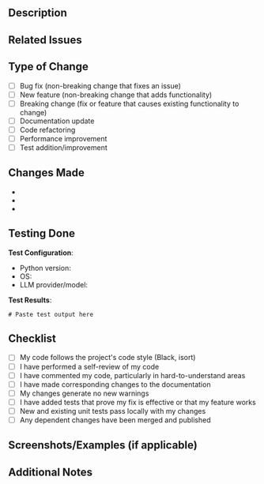 ## Description
<!-- Provide a clear description of what this PR does -->

## Related Issues
<!-- Link to related issues: Fixes #123, Closes #456 -->

## Type of Change
- [ ] Bug fix (non-breaking change that fixes an issue)
- [ ] New feature (non-breaking change that adds functionality)
- [ ] Breaking change (fix or feature that causes existing functionality to change)
- [ ] Documentation update
- [ ] Code refactoring
- [ ] Performance improvement
- [ ] Test addition/improvement

## Changes Made
<!-- List the key changes in bullet points -->
- 
- 
- 

## Testing Done
<!-- Describe the tests you ran and their results -->

**Test Configuration**:
- Python version:
- OS:
- LLM provider/model:

**Test Results**:
```
# Paste test output here
```

## Checklist
- [ ] My code follows the project's code style (Black, isort)
- [ ] I have performed a self-review of my code
- [ ] I have commented my code, particularly in hard-to-understand areas
- [ ] I have made corresponding changes to the documentation
- [ ] My changes generate no new warnings
- [ ] I have added tests that prove my fix is effective or that my feature works
- [ ] New and existing unit tests pass locally with my changes
- [ ] Any dependent changes have been merged and published

## Screenshots/Examples (if applicable)
<!-- Add screenshots or example output if relevant -->

## Additional Notes
<!-- Any other information reviewers should know -->
